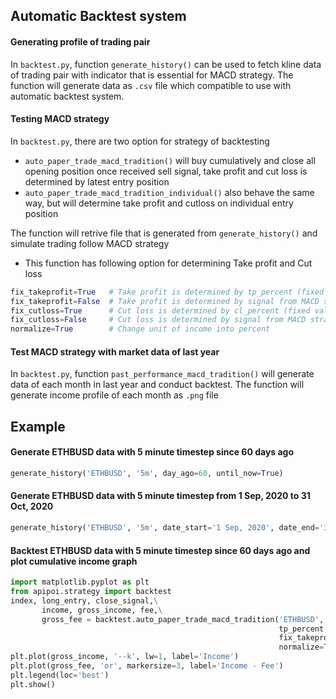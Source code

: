 ## Automatic Backtest system
#### Generating profile of trading pair
In `backtest.py`, function `generate_history()`  can be used to fetch kline data of trading pair with indicator that is essential for MACD strategy.
The function will generate data as `.csv` file which compatible to use with automatic backtest system.

#### Testing MACD strategy
In `backtest.py`, there are two option for strategy of backtesting
* `auto_paper_trade_macd_tradition()` will buy cumulatively and close all opening position once received sell signal,
take profit and cut loss is determined by latest entry position
* `auto_paper_trade_macd_tradition_individual()` also behave the same way, but will determine take profit and cutloss on individual entry position

The function will retrive file that is generated from `generate_history()` and simulate trading follow MACD strategy
* This function has following option for determining Take profit and Cut loss
```python 
fix_takeprofit=True   # Take profit is determined by tp_percent (fixed value)
fix_takeprofit=False  # Take profit is determined by signal from MACD strategy
fix_cutloss=True      # Cut loss is determined by cl_percent (fixed value)
fix_cutloss=False     # Cut loss is determined by signal from MACD strategy
normalize=True        # Change unit of income into percent
```

#### Test MACD strategy with market data of last year
In `backtest.py`, function `past_performance_macd_tradition()` will generate data of each month in last year and conduct backtest.
The function will generate income profile of each month as `.png` file

## Example
#### Generate ETHBUSD data with 5 minute timestep since 60 days ago
```python
generate_history('ETHBUSD', '5m', day_ago=60, until_now=True)
```
#### Generate ETHBUSD data with 5 minute timestep from 1 Sep, 2020 to 31 Oct, 2020
```python
generate_history('ETHBUSD', '5m', date_start='1 Sep, 2020', date_end='31 Oct, 2020', until_now=True)
```
#### Backtest ETHBUSD data with 5 minute timestep since 60 days ago and plot cumulative income graph
```python
import matplotlib.pyplot as plt
from apipoi.strategy import backtest
index, long_entry, close_signal,\
       income, gross_income, fee,\
       gross_fee = backtest.auto_paper_trade_macd_tradition('ETHBUSD', '5m',
                                                            tp_percent = 0.02, cl_percent = 0.01,
                                                            fix_takeprofit=True, fix_cutloss=True,
                                                            normalize=True)
plt.plot(gross_income, '--k', lw=1, label='Income')
plt.plot(gross_fee, 'or', markersize=3, label='Income - Fee')
plt.legend(loc='best')
plt.show()
```
